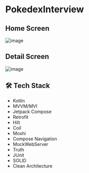 # PokedexInterview

## Home Screen
![image](https://user-images.githubusercontent.com/16141845/189725705-46948121-dc68-4056-a536-6fa317893f91.png)

## Detail Screen
![image](https://user-images.githubusercontent.com/16141845/189725779-640a1852-8368-4fd2-827c-ff0c686a5a69.png)

## 🛠 Tech Stack

- Kotlin
- MVVM/MVI
- Jetpack Compose
- Retrofit
- Hilt
- Coil
- Moshi
- Compose Navigation
- MockWebServer
- Truth
- JUnit
- SOLID
- Clean Architecture
